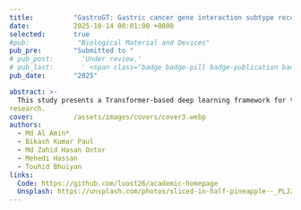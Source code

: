 ```yaml
---
title:          "GastroGT: Gastric cancer gene interaction subtype recognition from gene expression with transformer based classification"
date:           2025-10-14 00:01:00 +0800
selected:       true
#pub:            "Biological Material and Devices"
pub_pre:        "Submitted to "
# pub_post:       'Under review.'
# pub_last:       ' <span class="badge badge-pill badge-publication badge-success">Spotlight</span>'
pub_date:       "2025"

abstract: >-
  This study presents a Transformer-based deep learning framework for the analysis and classification of gastric cancer subtypes using high-dimensional gene expression data. Initially, t-distributed Stochastic Neighbor Embedding (t-SNE) was employed to reduce dimensionality while preserving local neighborhood structures for better interpretability. K-means clustering was then applied to the t-SNE embeddings, identifying three distinct clusters that may represent underlying biological subtypes. These cluster labels were used as auxiliary information to guide supervised learning. To mitigate class imbalance, an upsampling technique was applied, ensuring a more balanced distribution of samples across subtypes. The Transformer model, utilizing self-attention mechanisms, effectively captured complex gene-gene relationships and long-range dependencies within the expression data. Experimental results demonstrated strong classification performance, with the model achieving an accuracy of 98.07%, highlighting the potential of this approach for reliable subtype differentiation and biomarker discovery in gastric cancer
research.
cover:          /assets/images/covers/cover3.webp
authors:
  - Md Al Amin*
  - Bikash Kumar Paul
  - Md Zahid Hasan Ontor
  - Mehedi Hassan
  - Touhid Bhuiyan
links:
  Code: https://github.com/luost26/academic-homepage
  Unsplash: https://unsplash.com/photos/sliced-in-half-pineapple--_PLJZmHZzk
---
```

